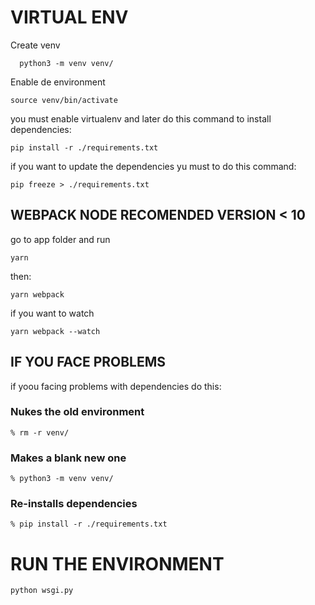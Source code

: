 # VIRTUAL ENV

Create venv

```
  python3 -m venv venv/
```

Enable de environment

```
source venv/bin/activate
```

you must enable virtualenv and later do this command to install dependencies:

```
pip install -r ./requirements.txt
```

if you want to update the dependencies yu must to do this command:

```
pip freeze > ./requirements.txt
```

## WEBPACK NODE RECOMENDED VERSION < 10

go to app folder and run

```
yarn
```

then:

```
yarn webpack 
```

if you want to watch

```
yarn webpack --watch
```

## IF YOU FACE PROBLEMS

if yoou facing problems with dependencies do this:

### Nukes the old environment

```
% rm -r venv/ 
```

### Makes a blank new one

```
% python3 -m venv venv/ 
```

### Re-installs dependencies
```
% pip install -r ./requirements.txt 
```
# RUN THE ENVIRONMENT

```
python wsgi.py
```
